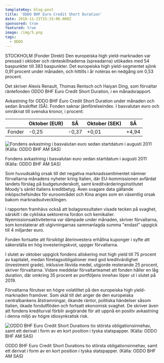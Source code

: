 ```yaml
---
templateKey: blog-post
title: 'ODDO BHF Euro Credit Short Duration'
date: 2018-11-21T15:33:00.000Z
sponsored: true
featured: true
image: /img/5.png
tags:
  - ODDO
---
```

STOCKHOLM (Fonder Direkt) Den europeiska high yield-marknaden var pressad i oktober och ränteskillnaderna (spreadarna) utökades med 54 baspunkter till 383 baspunkter. Det europeiska high yield-segmentet sjönk 0,91 procent under månaden, och hittills i år noteras en nedgång om 0,53 procent.

Det skriver Alexis Renault, Thomas Rentsch och Haiyan Ding, som förvaltar räntefonden ODDO BHF Euro Credit Short Duration, i en månadsrapport.

Avkastning för ODDO BHF Euro Credit Short Duration under månaden och sedan årsskiftet (SÅ). Fonden saknar jämförelseindex. I basvalutan euro och omräknat till svenska kronor, i procent:

|        | Oktober (EUR) | SÅ     | Oktober (SEK) | SÅ    |
| ------ | ------------- | ------ | ------------- | ----- |
| Fonder | \-0,25        | \-0,37 | +0,01         | +4,94 |

![Fondens avkastning i basvalutan euro sedan startdatum i augusti 2011 (Källa: ODDO BHF AM SAS)](/img/5.png)

<span class="image-caption">Fondens avkastning i basvalutan euro sedan startdatum i augusti 2011 (Källa: ODDO BHF AM SAS)</span>

Som huvudsaklig orsak till det negativa marknadssentimentet nämner förvaltarna månadens nyheter kring Italien, där EU-kommissionen avfärdat landets förslag på budgetunderskott, samt kreditvärderingsinstitutet Moody's sänkt Italiens kreditbetyg. Även svagare data gällande inköpschefsindex för euroområdet och Kina anges som en väsentlig orsak bakom marknadsutvecklingen.

I rapporten framhävs också att bolagsresultaten visade tecken på svaghet, särskilt i de cykliska sektorerna fordon och kemikalier. Nyemissionsaktiviteterna var dämpade under månaden, skriver förvaltarna, som konstaterar att utgivningarnas sammanlagda summa "endast" uppgick till 4 miljarder euro.

Fonden fortsatte att försiktigt återinvestera erhållna kuponger i syfte att säkerställa en hög investeringskvot, uppger förvaltarna.

I slutet av oktober uppgick fondens allokering mot high yield till 75 procent av kapitalet, medan företagsobligationer med god kreditvärdighet (investment grade), inklusive likvida medel, utgjorde resterande 25 procent, skriver förvaltarna. Vidare meddelar förvaltarteamet att fonden håller en låg duration, där omkring 35 procent av portföljens innehav löper ut i slutet på 2019.

Förvaltarna förutser en högre volatilitet på den europeiska high yield-marknaden framöver. Som skäl till det anger de den europeiska centralbankens åtstramningar, ökande räntor, politiska händelser såsom Italien, ökade fondutflöden och fortsatt ekonomisk svaghet. De skriver även att fondens krediturval förblir avgörande för att uppnå en positiv avkastning i denna miljö av högre idiosynkratisk risk.

![  ODDO BHF Euro Credit Short Durations tio största obligationsinnehav, samt ett derivat i form av en kort position i tyska statspapper. (Källa: ODDO BHF AM SAS)](/img/6.png)

<span class="image-caption">ODDO BHF Euro Credit Short Durations tio största obligationsinnehav, samt ett derivat i form av en kort position i tyska statspapper. (Källa: ODDO BHF AM SAS)</span>
